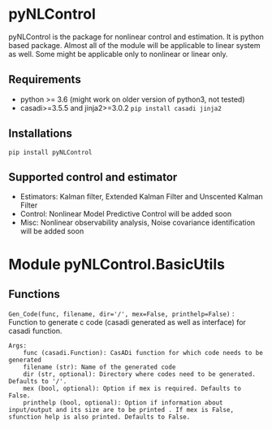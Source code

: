 # pyNLControl

pyNLControl is the package for nonlinear control and estimation. It is python based package. Almost all of the module will be applicable to linear system as well. Some might be applicable only to nonlinear or linear only.

## Requirements
* python >= 3.6 (might work on older version of python3, not tested)
* casadi>=3.5.5 and jinja2>=3.0.2 `pip install casadi jinja2 `


## Installations

```
pip install pyNLControl
```

## Supported control and estimator
* Estimators: Kalman filter, Extended Kalman Filter and Unscented Kalman Filter
* Control: Nonlinear Model Predictive Control will be added soon
* Misc: Nonlinear observability analysis, Noise covariance identification will be added soon

Module pyNLControl.BasicUtils
=============================

Functions
---------

    
`Gen_Code(func, filename, dir='/', mex=False, printhelp=False)`
:   Function to generate c code (casadi generated as well as interface) for casadi function.
    
    Args:
        func (casadi.Function): CasADi function for which code needs to be generated
        filename (str): Name of the generated code
        dir (str, optional): Directory where codes need to be generated. Defaults to '/'.
        mex (bool, optional): Option if mex is required. Defaults to False.
        printhelp (bool, optional): Option if information about input/output and its size are to be printed . If mex is False, sfunction help is also printed. Defaults to False.